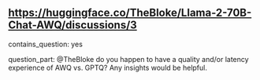 ## https://huggingface.co/TheBloke/Llama-2-70B-Chat-AWQ/discussions/3

contains_question: yes

question_part: @TheBloke do you happen to have a quality and/or latency experience of AWQ vs. GPTQ? Any insights would be helpful.